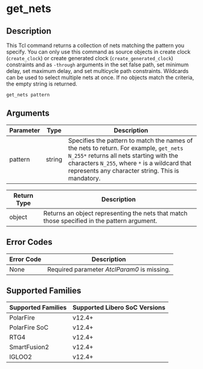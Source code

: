 # get_nets

## Description 

This Tcl command returns a collection of nets matching the pattern you specify. You can only use this command as source objects in create clock (`create_clock`) or create generated clock (`create_generated_clock`) constraints and as `-through` arguments in the set false path, set minimum delay, set maximum delay, and set multicycle path constraints. Wildcards can be used to select multiple nets at once. If no objects match the criteria, the empty string is returned.

```
get_nets pattern
```

## Arguments 

|Parameter|Type|Description|
|---------|----|-----------|
|pattern|string|Specifies the pattern to match the names of the nets to return. For example, `get_nets N_255*` returns all nets starting with the characters `N_255`, where `*` is a wildcard that represents any character string. This is mandatory.|

|Return Type|Description|
|-----------|-----------|
|object|Returns an object representing the nets that match those specified in the pattern argument.|

## Error Codes 

|Error Code|Description|
|----------|-----------|
|None|Required parameter _AtclParam0_ is missing.|

## Supported Families 

|Supported Families|Supported Libero SoC Versions|
|------------------|-----------------------------|
|PolarFire|v12.4+|
|PolarFire SoC|v12.4+|
|RTG4|v12.4+|
|SmartFusion2|v12.4+|
|IGLOO2|v12.4+|

